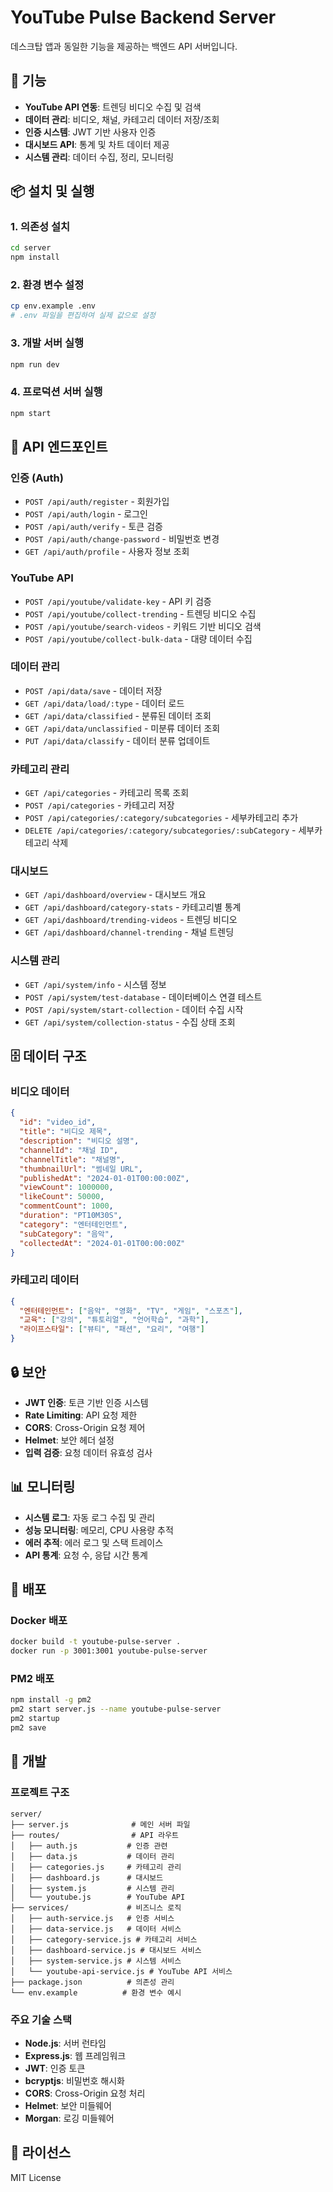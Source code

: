 # YouTube Pulse Backend Server

데스크탑 앱과 동일한 기능을 제공하는 백엔드 API 서버입니다.

## 🚀 기능

- **YouTube API 연동**: 트렌딩 비디오 수집 및 검색
- **데이터 관리**: 비디오, 채널, 카테고리 데이터 저장/조회
- **인증 시스템**: JWT 기반 사용자 인증
- **대시보드 API**: 통계 및 차트 데이터 제공
- **시스템 관리**: 데이터 수집, 정리, 모니터링

## 📦 설치 및 실행

### 1. 의존성 설치
```bash
cd server
npm install
```

### 2. 환경 변수 설정
```bash
cp env.example .env
# .env 파일을 편집하여 실제 값으로 설정
```

### 3. 개발 서버 실행
```bash
npm run dev
```

### 4. 프로덕션 서버 실행
```bash
npm start
```

## 🔧 API 엔드포인트

### 인증 (Auth)
- `POST /api/auth/register` - 회원가입
- `POST /api/auth/login` - 로그인
- `POST /api/auth/verify` - 토큰 검증
- `POST /api/auth/change-password` - 비밀번호 변경
- `GET /api/auth/profile` - 사용자 정보 조회

### YouTube API
- `POST /api/youtube/validate-key` - API 키 검증
- `POST /api/youtube/collect-trending` - 트렌딩 비디오 수집
- `POST /api/youtube/search-videos` - 키워드 기반 비디오 검색
- `POST /api/youtube/collect-bulk-data` - 대량 데이터 수집

### 데이터 관리
- `POST /api/data/save` - 데이터 저장
- `GET /api/data/load/:type` - 데이터 로드
- `GET /api/data/classified` - 분류된 데이터 조회
- `GET /api/data/unclassified` - 미분류 데이터 조회
- `PUT /api/data/classify` - 데이터 분류 업데이트

### 카테고리 관리
- `GET /api/categories` - 카테고리 목록 조회
- `POST /api/categories` - 카테고리 저장
- `POST /api/categories/:category/subcategories` - 세부카테고리 추가
- `DELETE /api/categories/:category/subcategories/:subCategory` - 세부카테고리 삭제

### 대시보드
- `GET /api/dashboard/overview` - 대시보드 개요
- `GET /api/dashboard/category-stats` - 카테고리별 통계
- `GET /api/dashboard/trending-videos` - 트렌딩 비디오
- `GET /api/dashboard/channel-trending` - 채널 트렌딩

### 시스템 관리
- `GET /api/system/info` - 시스템 정보
- `POST /api/system/test-database` - 데이터베이스 연결 테스트
- `POST /api/system/start-collection` - 데이터 수집 시작
- `GET /api/system/collection-status` - 수집 상태 조회

## 🗄️ 데이터 구조

### 비디오 데이터
```json
{
  "id": "video_id",
  "title": "비디오 제목",
  "description": "비디오 설명",
  "channelId": "채널 ID",
  "channelTitle": "채널명",
  "thumbnailUrl": "썸네일 URL",
  "publishedAt": "2024-01-01T00:00:00Z",
  "viewCount": 1000000,
  "likeCount": 50000,
  "commentCount": 1000,
  "duration": "PT10M30S",
  "category": "엔터테인먼트",
  "subCategory": "음악",
  "collectedAt": "2024-01-01T00:00:00Z"
}
```

### 카테고리 데이터
```json
{
  "엔터테인먼트": ["음악", "영화", "TV", "게임", "스포츠"],
  "교육": ["강의", "튜토리얼", "언어학습", "과학"],
  "라이프스타일": ["뷰티", "패션", "요리", "여행"]
}
```

## 🔒 보안

- **JWT 인증**: 토큰 기반 인증 시스템
- **Rate Limiting**: API 요청 제한
- **CORS**: Cross-Origin 요청 제어
- **Helmet**: 보안 헤더 설정
- **입력 검증**: 요청 데이터 유효성 검사

## 📊 모니터링

- **시스템 로그**: 자동 로그 수집 및 관리
- **성능 모니터링**: 메모리, CPU 사용량 추적
- **에러 추적**: 에러 로그 및 스택 트레이스
- **API 통계**: 요청 수, 응답 시간 통계

## 🚀 배포

### Docker 배포
```bash
docker build -t youtube-pulse-server .
docker run -p 3001:3001 youtube-pulse-server
```

### PM2 배포
```bash
npm install -g pm2
pm2 start server.js --name youtube-pulse-server
pm2 startup
pm2 save
```

## 🔧 개발

### 프로젝트 구조
```
server/
├── server.js              # 메인 서버 파일
├── routes/                # API 라우트
│   ├── auth.js           # 인증 관련
│   ├── data.js           # 데이터 관리
│   ├── categories.js     # 카테고리 관리
│   ├── dashboard.js      # 대시보드
│   ├── system.js         # 시스템 관리
│   └── youtube.js        # YouTube API
├── services/             # 비즈니스 로직
│   ├── auth-service.js   # 인증 서비스
│   ├── data-service.js   # 데이터 서비스
│   ├── category-service.js # 카테고리 서비스
│   ├── dashboard-service.js # 대시보드 서비스
│   ├── system-service.js # 시스템 서비스
│   └── youtube-api-service.js # YouTube API 서비스
├── package.json          # 의존성 관리
└── env.example          # 환경 변수 예시
```

### 주요 기술 스택

- **Node.js**: 서버 런타임
- **Express.js**: 웹 프레임워크
- **JWT**: 인증 토큰
- **bcryptjs**: 비밀번호 해시화
- **CORS**: Cross-Origin 요청 처리
- **Helmet**: 보안 미들웨어
- **Morgan**: 로깅 미들웨어

## 📝 라이선스

MIT License
